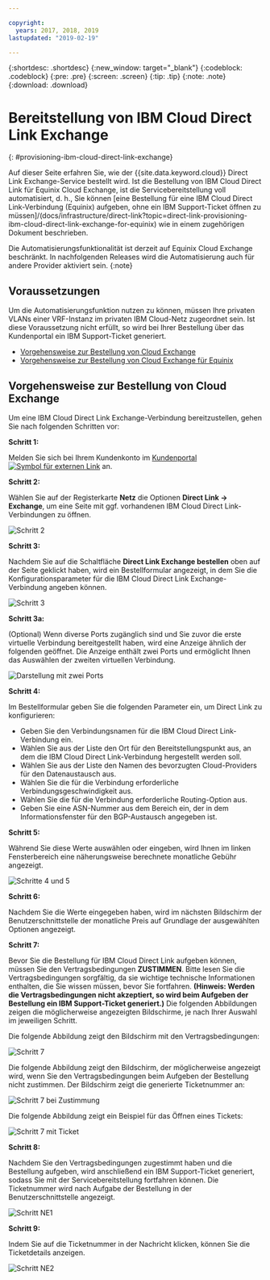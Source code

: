 ```yaml
---

copyright:
  years: 2017, 2018, 2019
lastupdated: "2019-02-19"

---
```


{:shortdesc: .shortdesc}
{:new_window: target="_blank"}
{:codeblock: .codeblock}
{:pre: .pre}
{:screen: .screen}
{:tip: .tip}
{:note: .note}
{:download: .download}

# Bereitstellung von IBM Cloud Direct Link Exchange
{: #provisioning-ibm-cloud-direct-link-exchange}

Auf dieser Seite erfahren Sie, wie der {{site.data.keyword.cloud}} Direct Link Exchange-Service bestellt wird. Ist die Bestellung von IBM Cloud Direct Link für Equinix Cloud Exchange, ist die Servicebereitstellung voll automatisiert, d. h., Sie können [eine Bestellung für eine IBM Cloud Direct Link-Verbindung (Equinix) aufgeben, ohne ein IBM Support-Ticket öffnen zu müssen]/(docs/infrastructure/direct-link?topic=direct-link-provisioning-ibm-cloud-direct-link-exchange-for-equinix) wie in einem zugehörigen Dokument beschrieben. 

Die Automatisierungsfunktionalität ist derzeit auf Equinix Cloud Exchange beschränkt. In nachfolgenden Releases wird die Automatisierung auch für andere Provider aktiviert sein.
{:note}

## Voraussetzungen

Um die Automatisierungsfunktion nutzen zu können, müssen Ihre privaten VLANs einer VRF-Instanz im privaten IBM Cloud-Netz zugeordnet sein. Ist diese Voraussetzung nicht erfüllt, so wird bei Ihrer Bestellung über das Kundenportal ein IBM Support-Ticket generiert.

 * [Vorgehensweise zur Bestellung von Cloud Exchange](#how-to-order-cloud-exchange)
 * [Vorgehensweise zur Bestellung von Cloud Exchange für Equinix](/docs/infrastructure/direct-link?topic=direct-link-provisioning-ibm-cloud-direct-link-exchange-for-equinix)

## Vorgehensweise zur Bestellung von Cloud Exchange

Um eine IBM Cloud Direct Link Exchange-Verbindung bereitzustellen, gehen Sie nach folgenden Schritten vor:

**Schritt 1:**

Melden Sie sich bei Ihrem Kundenkonto im [Kundenportal ![Symbol für externen Link](../../icons/launch-glyph.svg "Symbol für externen Link")](https://control.softlayer.com/) an.

**Schritt 2:**

Wählen Sie auf der Registerkarte **Netz** die Optionen **Direct Link -> Exchange**, um eine Seite mit ggf. vorhandenen IBM Cloud Direct Link-Verbindungen zu öffnen.

![Schritt 2](/images/Equinix-Step2.png)

**Schritt 3:**

Nachdem Sie auf die Schaltfläche **Direct Link Exchange bestellen** oben auf der Seite geklickt haben, wird ein Bestellformular angezeigt, in dem Sie die Konfigurationsparameter für die IBM Cloud Direct Link Exchange-Verbindung angeben können.

![Schritt 3](/images/Equinix-Step3.png)

**Schritt 3a:**

(Optional) Wenn diverse Ports zugänglich sind und Sie zuvor die erste virtuelle Verbindung bereitgestellt haben, wird eine Anzeige ähnlich der folgenden geöffnet. Die Anzeige enthält zwei Ports und ermöglicht Ihnen das Auswählen der zweiten virtuellen Verbindung.

![Darstellung mit zwei Ports](/images/exchange-2-ports-image.png)

**Schritt 4:**

Im Bestellformular geben Sie die folgenden Parameter ein, um Direct Link zu konfigurieren:
  * Geben Sie den Verbindungsnamen für die IBM Cloud Direct Link-Verbindung ein.
  * Wählen Sie aus der Liste den Ort für den Bereitstellungspunkt aus, an dem die IBM Cloud Direct Link-Verbindung hergestellt werden soll.
  * Wählen Sie aus der Liste den Namen des bevorzugten Cloud-Providers für den Datenaustausch aus.
  * Wählen Sie die für die Verbindung erforderliche Verbindungsgeschwindigkeit aus.
  * Wählen Sie die für die Verbindung erforderliche Routing-Option aus.
  * Geben Sie eine ASN-Nummer aus dem Bereich ein, der in dem Informationsfenster für den BGP-Austausch angegeben ist.

**Schritt 5:**

Während Sie diese Werte auswählen oder eingeben, wird Ihnen im linken Fensterbereich eine näherungsweise berechnete monatliche Gebühr angezeigt.

![Schritte 4 und 5](/images/Equinix-Step4-5.png)

**Schritt 6:**

Nachdem Sie die Werte eingegeben haben, wird im nächsten Bildschirm der Benutzerschnittstelle der monatliche Preis auf Grundlage der ausgewählten Optionen angezeigt.

**Schritt 7:**

Bevor Sie die Bestellung für IBM Cloud Direct Link aufgeben können, müssen Sie den Vertragsbedingungen **ZUSTIMMEN**. Bitte lesen Sie die Vertragsbedingungen sorgfältig, da sie wichtige technische Informationen enthalten, die Sie wissen müssen, bevor Sie fortfahren. **(Hinweis: Werden die Vertragsbedingungen nicht akzeptiert, so wird beim Aufgeben der Bestellung ein IBM Support-Ticket generiert.)** Die folgenden Abbildungen zeigen die möglicherweise angezeigten Bildschirme, je nach Ihrer Auswahl im jeweiligen Schritt.

Die folgende Abbildung zeigt den Bildschirm mit den Vertragsbedingungen:

![Schritt 7](images/Equinix-Step7.png)

Die folgende Abbildung zeigt den Bildschirm, der möglicherweise angezeigt wird, wenn Sie den Vertragsbedingungen beim Aufgeben der Bestellung nicht zustimmen. Der Bildschirm zeigt die generierte Ticketnummer an:

![Schritt 7 bei Zustimmung](/images/Equinix-Step7-NoAgree.png)

Die folgende Abbildung zeigt ein Beispiel für das Öffnen eines Tickets:

![Schritt 7 mit Ticket](/images/Equinix-Step7-NoAgree-Ticket.png)

**Schritt 8:**

Nachdem Sie den Vertragsbedingungen zugestimmt haben und die Bestellung aufgeben, wird anschließend ein IBM Support-Ticket generiert, sodass Sie mit der Servicebereitstellung fortfahren können. Die Ticketnummer wird nach Aufgabe der Bestellung in der Benutzerschnittstelle angezeigt. 

![Schritt NE1](/images/Non-Equinix-Step1.png)

**Schritt 9:**

Indem Sie auf die Ticketnummer in der Nachricht klicken, können Sie die Ticketdetails anzeigen.

![Schritt NE2](/images/Non-Equinix-Step2.png)
